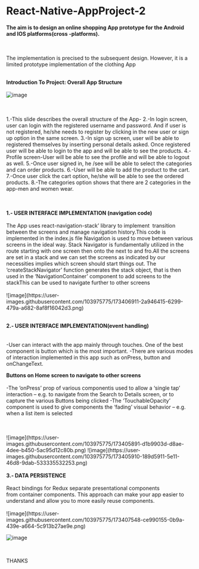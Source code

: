 # React-Native-AppProject-2
<B>The aim is to design an online shopping App prototype for the Android and IOS platforms(cross -platforms).</B>


<BR>
<BR>
  The implementation is precised to the subsequent design. However, it is a limited prototype implementation of the clothing App


<BR>
<BR>

  <B> Introduction To Project: Overall App Structure </B>
  <BR>
  <BR>
                         ![image](https://user-images.githubusercontent.com/103975775/173405128-17d8ff98-b6a6-44cf-8c1b-d1b3cf531b8f.png)
<BR>    
<BR>
  <p>
1.-This slide describes the overall structure of the App-
2.-In login screen, user can login with the registered username and password. And if user is not registered, he/she needs to register by clicking in the new user or sign up option in the same screen.
3.-In sign up screen, user will be able to registered themselves by inserting personal details asked. Once registered user will be able to login to the app and will be able to see the products.
4.-Profile screen-User will be able to see the profile and will be able to logout as well.
5.-Once user signed in, he /see will be able to select the categories and can order products.
6.-User will be able to add the product to the cart.
7.-Once user click the cart option, he/she will be able to see the ordered products.
8.-The categories option shows that there are 2 categories in the app-men and women wear.</p>
<BR>    
<BR>
  <B>1.- USER INTERFACE IMPLEMENTATION (navigation code)
</B>
 <BR>
   
 <BR>
The App uses react-navigation-stack’ library to implement  transition between the screens and manage navigation history.This code is implemented in the index.js file
Navigation is used to move between various screens in the ideal way. Stack Navigator is fundamentally utilized in the route starting with one screen then onto the next to and fro.All the screens are set in a stack and we can set the screens as indicated by our necessities implies which screen should start things out.
The ‘createStackNavigator’ function generates the stack object, that is then used in the ‘NavigationContainer’ component to add screens to the stackThis can be used to navigate further to other screens

<BR>
<BR>
  ![image](https://user-images.githubusercontent.com/103975775/173406911-2a946415-6299-479a-a682-8af8f16042d3.png)

<BR>
<BR>
  
  <b>2.- USER INTERFACE IMPLEMENTATION(event handling)
 </b>
<BR>    
<BR> 
-User can interact with the app mainly through touches. One of the best component is button which is the most important.
-There are various modes of interaction implemented in this app such as onPress, button and onChangeText.

  <B>Buttons on Home screen to navigate to other screens </B>
<BR>
<BR>
-The ’onPress’ prop of various componentis used to allow a ‘single tap’ interaction – e.g. to navigate from the Search to Details screen, or to capture the various Buttons being clicked
-The ‘TouchableOpacity’ component is used to give components the ‘fading’ visual behavior – e.g. when a list item is selected


<BR>    
<BR>  
![image](https://user-images.githubusercontent.com/103975775/173405891-d1b9903d-d8ae-4dee-b450-5ac95d12c80b.png)
![image](https://user-images.githubusercontent.com/103975775/173405910-189d5911-5e11-46d8-9dab-533335532253.png)


 <BR>
<BR>
  <b>3.- DATA PERSISTENCE </b>
<BR>
<BR>  
  React bindings for Redux separate presentational components from container components. 
  This approach can make your app easier to understand and allow you to more easily reuse components.
<BR>
<BR> 
  ![image](https://user-images.githubusercontent.com/103975775/173407548-ce990155-0b9a-439e-a664-5c913b27ae9e.png)
 <BR> 
   

 ![image](https://user-images.githubusercontent.com/103975775/173407557-76f265b4-25b3-409a-9e9d-cdbf586b5b1a.png)

 <BR>
   

THANKS

  

